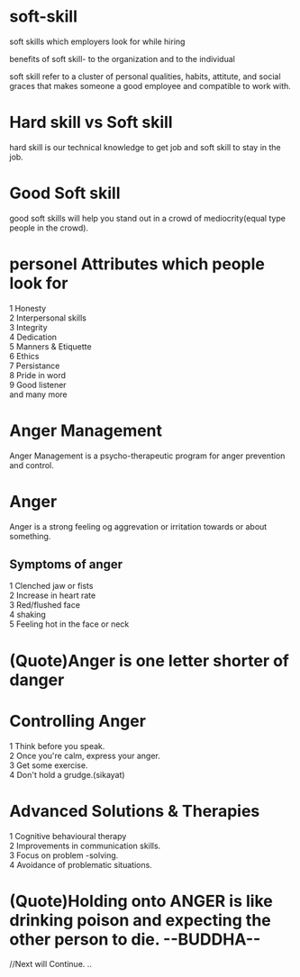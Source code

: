 # soft-skill

soft skills which employers look for while hiring

benefits of soft skill- to the organization and to the individual
</br>

soft skill refer to a cluster of personal qualities, habits, attitute, and
social graces that makes someone a good employee and compatible to work with.

# Hard skill vs Soft skill

hard skill is our technical knowledge to get job 
and soft skill to stay in the job.

# Good Soft skill

good soft skills will help you stand out in a crowd of mediocrity(equal type people in the crowd).

# personel Attributes which people look for
1 Honesty
</br>
2 Interpersonal skills
</br>
3 Integrity
</br>
4 Dedication
</br>
5 Manners & Etiquette
</br>
6 Ethics
</br>
7 Persistance
</br>
8 Pride in word
</br>
9 Good listener
</br>
and many more

# Anger Management
Anger Management is a psycho-therapeutic program for anger prevention and control.

# Anger
Anger is a strong feeling og aggrevation or irritation towards or about something.
<h2>Symptoms of anger</h2>
1 Clenched jaw or fists </br>
2 Increase in heart rate </br>
3 Red/flushed face </br>
4 shaking </br>
5 Feeling hot in the face or neck </br>
<h1>(Quote)Anger is one letter shorter of danger</h1>

# Controlling Anger
1 Think before you speak. </br>
2 Once you're calm, express your anger. </br>
3 Get some exercise. </br>
4 Don't hold a grudge.(sikayat) </br>

# Advanced Solutions & Therapies
1 Cognitive behavioural therapy </br>
2 Improvements in communication skills. </br>
3 Focus on problem -solving. </br>
4 Avoidance of problematic situations. </br>


<h1>(Quote)Holding onto ANGER is like drinking poison and expecting the other person to die. --BUDDHA--</h1>
//Next will Continue.
..

